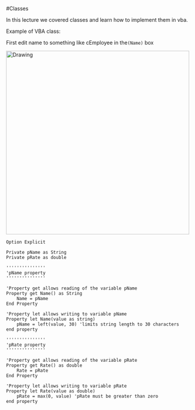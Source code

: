 #Classes

In this lecture we covered classes and learn how to implement them in vba.

Example of VBA class:

First edit name to something like cEmployee in the`(Name)` box

<img src="http://i.imgur.com/c7wO4bz.png" alt="Drawing" height="500" />

```VB
Option Explicit

Private pName as String
Private pRate as double

'''''''''''''''
'pName property
'''''''''''''''

'Property get allows reading of the variable pName
Property get Name() as String
    Name = pName
End Property

'Property let allows writing to variable pName
Property let Name(value as string)
    pName = left(value, 30) 'limits string length to 30 characters
end property

'''''''''''''''
'pRate property
'''''''''''''''

'Property get allows reading of the variable pRate
Property get Rate() as double
    Rate = pRate
End Property

'Property let allows writing to variable pRate
Property let Rate(value as double)
    pRate = max(0, value) 'pRate must be greater than zero
end property
    
```
